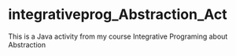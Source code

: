 # integrativeprog_Abstraction_Act
This is a Java activity from my course Integrative Programing about Abstraction
